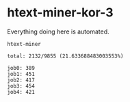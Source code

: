 # htext-miner-kor-3

Everything doing here is automated.

```
htext-miner

total: 2132/9855 (21.633688483003553%)

job0: 389
job1: 451
job2: 417
job3: 454
job4: 421
```